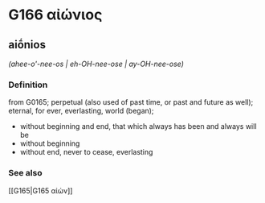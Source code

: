# G166 αἰώνιος

## aiṓnios

_(ahee-o'-nee-os | eh-OH-nee-ose | ay-OH-nee-ose)_

### Definition

from G0165; perpetual (also used of past time, or past and future as well); eternal, for ever, everlasting, world (began); 

- without beginning and end, that which always has been and always will be
- without beginning
- without end, never to cease, everlasting

### See also

[[G165|G165 αἰών]]
